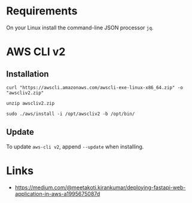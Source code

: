
# Requirements

On your Linux install the command-line JSON processor `jq`.

# AWS CLI v2

## Installation

```curl "https://awscli.amazonaws.com/awscli-exe-linux-x86_64.zip" -o "awscliv2.zip"```

```unzip awscliv2.zip```

```sudo ./aws/install -i /opt/awscliv2 -b /opt/bin/```

## Update

To update `aws-cli v2`, append `--update` when installing.

# Links

* https://medium.com/@meetakoti.kirankumar/deploying-fastapi-web-application-in-aws-a1995675087d
